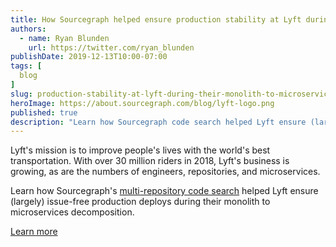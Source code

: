```yaml
---
title: How Sourcegraph helped ensure production stability at Lyft during their monolith to microservices decomposition
authors:
  - name: Ryan Blunden
    url: https://twitter.com/ryan_blunden
publishDate: 2019-12-13T10:00-07:00
tags: [
  blog
]
slug: production-stability-at-lyft-during-their-monolith-to-microservices-decomposition
heroImage: https://about.sourcegraph.com/blog/lyft-logo.png
published: true
description: "Learn how Sourcegraph code search helped Lyft ensure (largely) issue-free production deploys during their monolith to microservices decomposition"
---
```


Lyft's mission is to improve people's lives with the world's best transportation. With over 30 million riders in 2018, Lyft's business is growing, as are the numbers of engineers, repositories, and microservices.

Learn how Sourcegraph's [multi-repository code search](/product/code-search-navigation) helped Lyft ensure (largely) issue-free production deploys during their monolith to microservices decomposition.

<div className="align-items-center justify-content-center d-flex">
  <a href="/case-studies/lyft-monolith-to-microservices" className="btn btn-primary mt-4">Learn more</a>
</div>
